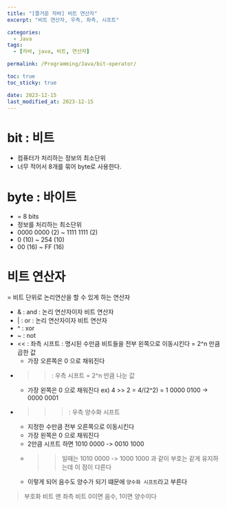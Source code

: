 ```yaml
---
title: "[즐거운 자바] 비트 연산자"
excerpt: "비트 연산자, 우측, 좌측, 시프트"

categories:
  - Java
tags:
  - [자바, java, 비트, 연산자]

permalink: /Programming/Java/bit-operator/

toc: true
toc_sticky: true

date: 2023-12-15
last_modified_at: 2023-12-15
---
```

# bit : 비트
- 컴퓨터가 처리하는 정보의 최소단위
- 너무 적어서 8개를 묶어 byte로 사용한다.

# byte : 바이트
- = 8 bits
- 정보를 처리하는 최소단위
- 0000 0000 (2) ~ 1111 1111 (2)
- 0 (10) ~ 254 (10)
- 00 (16) ~ FF (16)

# 비트 연산자
= 비트 단위로 논리연산을 할 수 있게 하는 연산자

- & : and : 논리 연산자이자 비트 연산자
- | : or : 논리 연산자이자 비트 연산자
- ^ : xor
- ~ : not
- << : 좌측 시프트 : 명시된 수만큼 비트들을 전부 왼쪽으로 이동시킨다
  = 2^n 만큼 곱한 값
  - 가장 오른쪽은 0 으로 채워진다
- >> : 우측 시프트
  = 2^n 만큼 나눈 값
  - 가장 왼쪽은 0 으로 채워진다
  ex) 4 >> 2 = 4/(2^2) = 1
  0000 0100 -> 0000 0001
- >>> : 우측 양수화 시프트
  - 지정한 수만큼 전부 오른쪽으로 이동시킨다
  - 가장 왼쪽은 0 으로 채워진다
  - 2만큼 시프트 하면 1010 0000 -> 0010 1000
  - >> 일때는 1010 0000 -> 1000 1000 과 같이 부호는 같게 유지하는데 이 점이 다른다
  - 이렇게 되어 음수도 양수가 되기 떄문에 `양수화 시프트`라고 부른다

> 부호화 비트
  맨 좌측 비트
  0이면 음수, 1이면 양수이다